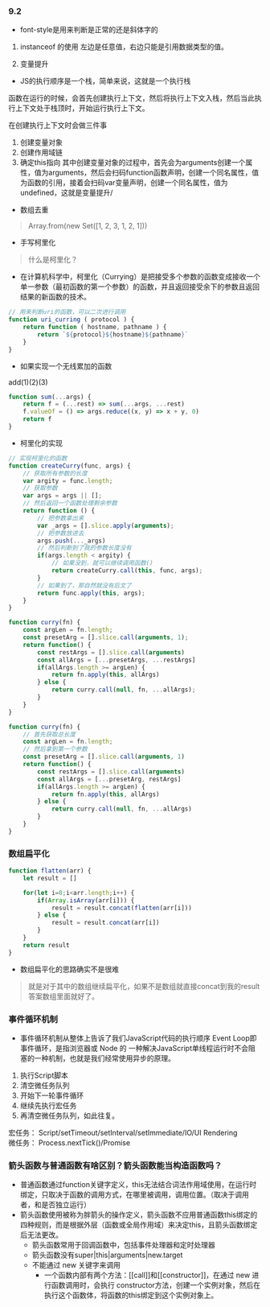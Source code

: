 <!--
 * @Author: 18062706139 2279549769@qq.com
 * @Date: 2022-09-02 23:28:10
 * @LastEditors: 18062706139 2279549769@qq.com
 * @LastEditTime: 2022-09-03 17:14:09
 * @FilePath: /2022----/（2022）学习报告/日报/22.9.md
 * @Description: 这是默认设置,请设置`customMade`, 打开koroFileHeader查看配置 进行设置: https://github.com/OBKoro1/koro1FileHeader/wiki/%E9%85%8D%E7%BD%AE
-->
### 9.2
+ font-style是用来判断是正常的还是斜体字的

1. instanceof 的使用
左边是任意值，右边只能是引用数据类型的值。

2. 变量提升
+ JS的执行顺序是一个栈，简单来说，这就是一个执行栈

函数在运行的时候，会首先创建执行上下文，然后将执行上下文入栈，然后当此执行上下文处于栈顶时，开始运行执行上下文。

在创建执行上下文时会做三件事
1. 创建变量对象
2. 创建作用域链
3. 确定this指向
其中创建变量对象的过程中，首先会为arguments创建一个属性，值为arguments，然后会扫码function函数声明，创建一个同名属性，值为函数的引用，接着会扫码var变量声明，创建一个同名属性，值为undefined，这就是变量提升/

+ 数组去重

> Array.from(new Set([1, 2, 3, 1, 2, 1]))

+ 手写柯里化
> 什么是柯里化？
+ 在计算机科学中，柯里化（Currying）是把接受多个参数的函数变成接收一个单一参数（最初函数的第一个参数）的函数，并且返回接受余下的参数且返回结果的新函数的技术。

```ts
// 用来判断uri的函数，可以二次进行调用
function uri_curring ( protocol ) {
    return function ( hostname, pathname ) {
        return `${protocol}${hostname}${pathname}`
    }
}
```

+ 如果实现一个无线累加的函数
<!-- 就是需要利用递归函数进行无限调用 -->
add(1)(2)(3)
```ts
function sum(...args) {
    return f = (...rest) => sum(...args, ...rest)
    f.valueOf = () => args.reduce((x, y) => x + y, 0)
    return f
}
```

+ 柯里化的实现

```ts
// 实现柯里化的函数
function createCurry(func, args) {
    // 获取所有参数的长度
    var argity = func.length;
    // 获取参数
    var args = args || [];
    // 然后返回一个函数处理剩余参数
    return function () {
        // 把参数拿出来
        var _args = [].slice.apply(arguments);
        // 把参数放进去
        args.push(..._args)
        // 然后判断到了我的参数长度没有
        if(args.length < argity) {
            // 如果没到，就可以继续调用函数()
            return createCurry.call(this, func, args);
        }
        // 如果到了，那自然就没有后文了
        return func.apply(this, args);
    }
}
```

```ts
function curry(fn) {
    const argLen = fn.length;
    const presetArg = [].slice.call(arguments, 1);
    return function() {
        const restArgs = [].slice.call(arguments)
        const allArgs = [...presetArgs, ...restArgs]
        if(allArgs.length >= argLen) {
            return fn.apply(this, allArgs)
        } else {
            return curry.call(null, fn, ...allArgs);
        }
    }
}
```

```ts
function curry(fn) {
    // 首先获取总长度
    const argLen = fn.length;
    // 然后拿到第一个参数
    const presetArg = [].slice.call(arguments, 1)
    return function() {
        const restArgs = [].slice.call(arguments)
        const allArgs = [...presetArg, restArgs]
        if(allArgs.length >= argLen) {
            return fn.apply(this, allArgs)
        } else {
            return curry.call(null, fn, ...allArgs)
        }
    }
}
```


### 数组扁平化

```ts
function flatten(arr) {
    let result = []

    for(let i=0;i<arr.length;i++) {
        if(Array.isArray(arr[i])) {
            result = result.concat(flatten(arr[i]))
        } else {
            result = result.concat(arr[i])
        }
    }
    return result
}
```
+ 数组扁平化的思路确实不是很难
> 就是对于其中的数组继续扁平化，如果不是数组就直接concat到我的result答案数组里面就好了。

### 事件循环机制

+ 事件循环机制从整体上告诉了我们JavaScript代码的执行顺序 Event Loop即事件循环，是指浏览器或 Node 的 一种解决JavaScript单线程运行时不会阻塞的一种机制，也就是我们经常使用异步的原理。

1. 执行Script脚本
2. 清空微任务队列
3. 开始下一轮事件循环
4. 继续先执行宏任务
5. 再清空微任务队列，如此往复。

宏任务： Script/setTimeout/setInterval/setImmediate/IO/UI Rendering<br>
微任务： Process.nextTick()/Promise

### 箭头函数与普通函数有啥区别？箭头函数能当构造函数吗？

+ 普通函数通过function关键字定义，this无法结合词法作用域使用，在运行时绑定，只取决于函数的调用方式，在哪里被调用，调用位置。（取决于调用者，和是否独立运行）
+ 箭头函数使用被称为胖箭头的操作定义，箭头函数不应用普通函数this绑定的四种规则，而是根据外层（函数或全局作用域）来决定this，且箭头函数绑定后无法更改。
    + 箭头函数常用于回调函数中，包括事件处理器和定时处理器
    + 箭头函数没有super|this|arguments|new.target
    + 不能通过 new 关键字来调用
        + 一个函数内部有两个方法：[[call]]和[[constructor]]，在通过 new 进行函数调用时，会执行 constructor方法，创建一个实例对象，然后在执行这个函数体，将函数的this绑定到这个实例对象上。